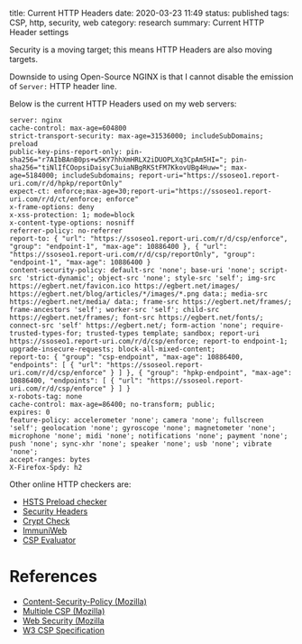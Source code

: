 title: Current HTTP Headers
date: 2020-03-23 11:49
status: published
tags: CSP, http, security, web
category: research
summary: Current HTTP Header settings

Security is a moving target; this means HTTP Headers are also moving targets.

Downside to using Open-Source NGINX is that I cannot disable the emission of
`Server:` HTTP header line.

Below is the current HTTP Headers used on my web servers:
```http
server: nginx
cache-control: max-age=604800
strict-transport-security: max-age=31536000; includeSubDomains; preload
public-key-pins-report-only: pin-sha256="r7AIbBAnB0ps+w5KY7hhXmHRLX2iDUOPLXq3CpAm5HI="; pin-sha256="tiNlIfCOopsiDaisyC3uiaNBgRKStFM7KkovUBg4Huw="; max-age=5184000; includeSubdomains; report-uri="https://ssoseo1.report-uri.com/r/d/hpkp/reportOnly"
expect-ct: enforce;max-age=30;report-uri="https://ssoseo1.report-uri.com/r/d/ct/enforce; enforce"
x-frame-options: deny
x-xss-protection: 1; mode=block
x-content-type-options: nosniff
referrer-policy: no-referrer
report-to: { "url": "https://ssoseo1.report-uri.com/r/d/csp/enforce", "group": "endpoint-1", "max-age": 10886400 }, { "url": "https://ssoseo1.report-uri.com/r/d/csp/reportOnly", "group": "endpoint-1", "max-age": 10886400 }
content-security-policy: default-src 'none'; base-uri 'none'; script-src 'strict-dynamic'; object-src 'none'; style-src 'self'; img-src https://egbert.net/favicon.ico https://egbert.net/images/ https://egbert.net/blog/articles/*/images/*.png data:; media-src https://egbert.net/media/ data:; frame-src https://egbert.net/frames/; frame-ancestors 'self'; worker-src 'self'; child-src https://egbert.net/frames/; font-src https://egbert.net/fonts/; connect-src 'self' https://egbert.net/; form-action 'none'; require-trusted-types-for; trusted-types template; sandbox; report-uri https://ssoseo1.report-uri.com/r/d/csp/enforce; report-to endpoint-1; upgrade-insecure-requests; block-all-mixed-content;
report-to: { "group": "csp-endpoint", "max-age": 10886400, "endpoints": [ { "url": "https://ssoseol.report-uri.com/r/d/csp/enforce" } ] }, { "group": "hpkp-endpoint", "max-age": 10886400, "endpoints": [ { "url": "https://ssoseol.report-uri.com/r/d/csp/enforce" } ] }
x-robots-tag: none
cache-control: max-age=86400; no-transform; public;
expires: 0
feature-policy: accelerometer 'none'; camera 'none'; fullscreen 'self'; geolocation 'none'; gyroscope 'none'; magnetometer 'none'; microphone 'none'; midi 'none'; notifications 'none'; payment 'none'; push 'none'; sync-xhr 'none'; speaker 'none'; usb 'none'; vibrate 'none';
accept-ranges: bytes
X-Firefox-Spdy: h2
```

Other online HTTP checkers are:

* [HSTS Preload checker](https://hstspreload.org/?domain?egbert.net)
* [Security Headers](https://securityheaders.com/?followRedirects=off&hide=on&q=egbert.net)
* [Crypt Check](https://tls.imirhil.fr/https/egbert.net)
* [ImmuniWeb](https://www.immuniweb.com/ssl/)
* [CSP Evaluator](https://csp-evaluator.withgoogle.com/?csp=https://egbert.net)

References
==========

* [Content-Security-Policy (Mozilla)](https://developer.mozilla.org/en-US/docs/Web/HTTP/Headers/Content-Security-Policy)
* [Multiple CSP (Mozilla)](https://developer.mozilla.org/en-US/docs/Web/HTTP/Headers/Content-Security-Policy?utm_source=mozilla&utm_medium=devtools-netmonitor&utm_campaign=default#Multiple_content_security_policies)
* [Web Security (Mozilla](https://infosec.mozilla.org/guidelines/web_security#Examples_5)
* [W3 CSP Specification](https://www.w3.org/TR/CSP2/#directive-frame-src)
